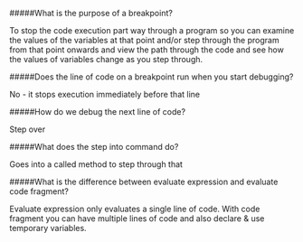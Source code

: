 #####What is the purpose of a breakpoint?

To stop the code execution part way through a program so you can examine the values of the variables at that point and/or step through the program from that point onwards and view the path through the code and see how the values of variables change as you step through.

#####Does the line of code on a breakpoint run when you start debugging?

No - it stops execution immediately before that line

#####How do we debug the next line of code?

Step over

#####What does the step into command do?

Goes into a called method to step through that

#####What is the difference between evaluate expression and evaluate code fragment?

Evaluate expression only evaluates a single line of code.
With code fragment you can have multiple lines of code and also declare & use temporary variables.
